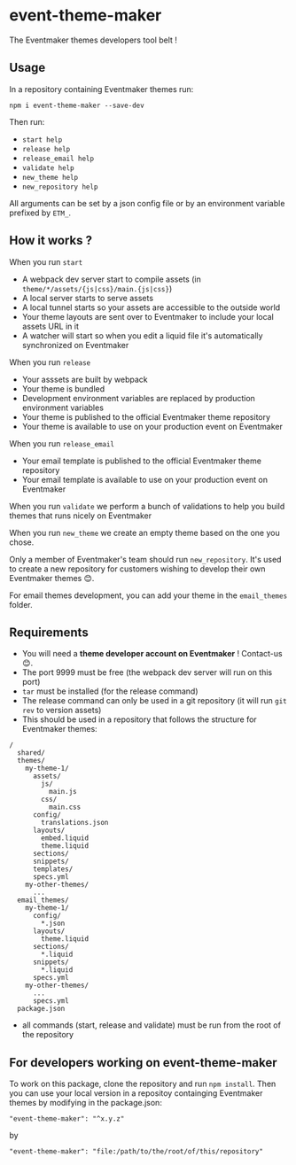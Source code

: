 # event-theme-maker

The Eventmaker themes developers tool belt !

## Usage

In a repository containing Eventmaker themes run:

`npm i event-theme-maker --save-dev`

Then run:
- `start help`
- `release help`
- `release_email help`
- `validate help`
- `new_theme help`
- `new_repository help`

All arguments can be set by a json config file or by an environment variable prefixed by `ETM_`.

## How it works ?

When you run `start`
- A webpack dev server start to compile assets (in `theme/*/assets/{js|css}/main.{js|css}`)
- A local server starts to serve assets
- A local tunnel starts so your assets are accessible to the outside world
- Your theme layouts are sent over to Eventmaker to include your local assets URL in it
- A watcher will start so when you edit a liquid file it's automatically synchronized on Eventmaker

When you run `release`
- Your asssets are built by webpack
- Your theme is bundled
- Development environment variables are replaced by production environment variables
- Your theme is published to the official Eventmaker theme repository
- Your theme is available to use on your production event on Eventmaker

When you run `release_email`
- Your email template is published to the official Eventmaker theme repository
- Your email template is available to use on your production event on Eventmaker

When you run `validate` we perform a bunch of validations to help you build themes that runs nicely on Eventmaker

When you run `new_theme` we create an empty theme based on the one you chose.

Only a member of Eventmaker's team should run `new_repository`. It's used to create a new repository for customers wishing to develop their own Eventmaker themes 😊.

For email themes development, you can add your theme in the `email_themes` folder.

## Requirements

- You will need a **theme developer account on Eventmaker** ! Contact-us 😊.
- The port 9999 must be free (the webpack dev server will run on this port)
- `tar` must be installed (for the release command)
- The release command can only be used in a git repository (it will run `git rev` to version assets)
- This should be used in a repository that follows the structure for Eventmaker themes:


```
/
  shared/
  themes/
    my-theme-1/
      assets/
        js/
          main.js
        css/
          main.css
      config/
        translations.json
      layouts/
        embed.liquid
        theme.liquid
      sections/
      snippets/
      templates/
      specs.yml
    my-other-themes/
      ...
  email_themes/
    my-theme-1/
      config/
        *.json
      layouts/
        theme.liquid
      sections/
        *.liquid
      snippets/
        *.liquid
      specs.yml
    my-other-themes/
      ...
      specs.yml
  package.json
```

- all commands (start, release and validate) must be run from the root of the repository

## For developers working on event-theme-maker

To work on this package, clone the repository and run `npm install`.
Then you can use your local version in a repositoy containging Eventmaker themes by modifying in the package.json:

`"event-theme-maker": "^x.y.z"`

by

`"event-theme-maker": "file:/path/to/the/root/of/this/repository"`
